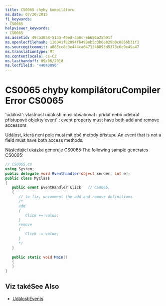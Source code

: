 ```yaml
---
title: CS0065 chyby kompilátoru
ms.date: 07/20/2015
f1_keywords:
- CS0065
helpviewer_keywords:
- CS0065
ms.assetid: 49ca30a8-513a-40ed-aa0c-eb696a25b91f
ms.openlocfilehash: 116941f82094fb499eb5c3b6e829b0c0856b31f1
ms.sourcegitcommit: a885cc8c3e444ca6471348893d5373c6e9e49a47
ms.translationtype: MT
ms.contentlocale: cs-CZ
ms.lasthandoff: 09/06/2018
ms.locfileid: "44040896"
---
```

# <a name="compiler-error-cs0065"></a><span data-ttu-id="709ca-102">CS0065 chyby kompilátoru</span><span class="sxs-lookup"><span data-stu-id="709ca-102">Compiler Error CS0065</span></span>
<span data-ttu-id="709ca-103">'událost': vlastnost události musí obsahovat i přidat nebo odebrat přístupové objekty</span><span class="sxs-lookup"><span data-stu-id="709ca-103">'event' : event property must have both add and remove accessors</span></span>  
  
 <span data-ttu-id="709ca-104">Událost, která není pole musí mít obě metody přístupu.</span><span class="sxs-lookup"><span data-stu-id="709ca-104">An event that is not a field must have both access methods.</span></span>  
  
 <span data-ttu-id="709ca-105">Následující ukázka generuje CS0065:</span><span class="sxs-lookup"><span data-stu-id="709ca-105">The following sample generates CS0065:</span></span>  
  
```csharp  
// CS0065.cs  
using System;  
public delegate void Eventhandler(object sender, int e);  
public class MyClass  
{  
   public event EventHandler Click   // CS0065,  
   {  
      // to fix, uncomment the add and remove definitions  
      /*  
      add  
      {  
         Click += value;  
      }  
      remove  
      {  
         Click -= value;  
      }  
      */  
   }  
  
   public static void Main()  
   {  
   }  
}  
```  
  
## <a name="see-also"></a><span data-ttu-id="709ca-106">Viz také</span><span class="sxs-lookup"><span data-stu-id="709ca-106">See Also</span></span>

- [<span data-ttu-id="709ca-107">Události</span><span class="sxs-lookup"><span data-stu-id="709ca-107">Events</span></span>](../../csharp/programming-guide/events/index.md)
